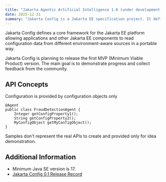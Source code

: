 ```yaml
---
title: "Jakarta Agentic Artificial Intelligence 1.0 (under development)"
date: 2025-12-31
summary: "Jakarta Config is a Jakarta EE specification project. It defines a core framework for the Jakarta EE platform allowing applications and other Jakarta EE components to read configuration data from different environment-aware sources in a portable way."
---
```


Jakarta Config defines a core framework for the Jakarta EE platform allowing applications and other Jakarta EE components to read configuration data from different environment-aware sources in a portable way.

Jakarta Config is planning to release the first MVP (Minimum Viable Product) version. The main goal is to demonstrate progress and collect feedback from the community.

## API Concepts

Configuration is provided by configuration objects only

```
@Agent
public class FraudDetectionAgent {
	Integer getConfigProperty1();
	String getConfigProperty2();
	MyConfigObject getMyConfigObject();
}
```
Samples don't represent the real APIs to create and provided only for idea demonstration.

## Additional Information

- Minimum Java SE version is 17.
- [Jakarta Config 0.1 Release Record](https://projects.eclipse.org/projects/ee4j.jakartaconfig/releases/0.1)
